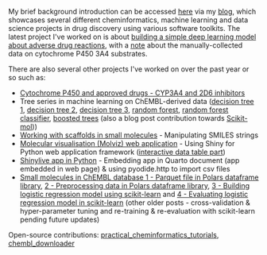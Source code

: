 My brief background introduction can be accessed [here](https://jhylin.github.io/Data_in_life_blog/about.html) via my [blog](https://jhylin.github.io/Data_in_life_blog/), which showcases several different cheminformatics, machine learning and data science projects in drug discovery using various software toolkits. The latest project I've worked on is about [building a simple deep learning model about adverse drug reactions](https://jhylin.github.io/Data_in_life_blog/posts/22_Simple_dnn_adrs/2_ADR_regressor.html), with a [note](https://jhylin.github.io/Data_in_life_blog/posts/22_Simple_dnn_adrs/1_ADR_data.html) about the manually-collected data on cytochrome P450 3A4 substrates.

There are also several other projects I've worked on over the past year or so such as:

* [Cytochrome P450 and approved drugs - CYP3A4 and 2D6 inhibitors](https://jhylin.github.io/Data_in_life_blog/posts/20_Cyp3a4_2d6_inh/1_CYP450_drugs.html)
* Tree series in machine learning on ChEMBL-derived data ([decision tree 1](https://jhylin.github.io/Data_in_life_blog/posts/16_ML2-1_Decision_tree/1_data_col_prep.html), [decision tree 2](https://jhylin.github.io/Data_in_life_blog/posts/16_ML2-1_Decision_tree/2_data_prep_tran.html), [decision tree 3](https://jhylin.github.io/Data_in_life_blog/posts/16_ML2-1_Decision_tree/3_model_build.html), [random forest](https://jhylin.github.io/Data_in_life_blog/posts/17_ML2-2_Random_forest/1_random_forest.html), [random forest classifier](https://jhylin.github.io/Data_in_life_blog/posts/17_ML2-2_Random_forest/2_random_forest_classifier.html), [boosted trees](https://jhylin.github.io/Data_in_life_blog/posts/19_ML2-3_Boosted_trees/1_adaboost_xgb.html) (also a blog post contribution towards [Scikit-mol](https://github.com/EBjerrum/scikit-mol)))
* [Working with scaffolds in small molecules](https://jhylin.github.io/Data_in_life_blog/posts/14_Scaffolds_in_small_molecules/chembl_anti-inf_data_prep_current.html) - Manipulating SMILES strings
* [Molecular visualisation (Molviz) web application](https://jhylin.github.io/Data_in_life_blog/posts/15_Molviz/Molviz.html) - Using Shiny for Python web application framework ([interactive data table part](https://jhylin.github.io/Data_in_life_blog/posts/15_Molviz/itables.html))
* [Shinylive app in Python](https://jhylin.github.io/Data_in_life_blog/posts/13_Shiny_app_python/ShinyAppPy_PC_Cov19_app_embed_pyodide_http.html) - Embedding app in Quarto document (app embedded in web page) & using pyodide.http to import csv files
* [Small molecules in ChEMBL database 1 - Parquet file in Polars dataframe library](https://jhylin.github.io/Data_in_life_blog/posts/21_ML1-1_Small_mols_in_chembl_update/ML1-1-1_chembl_cpds_parquet_new.html), [2 - Preprocessing data in Polars dataframe library](https://jhylin.github.io/Data_in_life_blog/posts/21_ML1-1_Small_mols_in_chembl_update/ML1-1-2_chembl_cpds_prep.html), [3 - Building logistic regression model using scikit-learn](https://jhylin.github.io/Data_in_life_blog/posts/21_ML1-1_Small_mols_in_chembl_update/ML1-1-3_chembl_cpds_ml_model.html) and [4 - Evaluating logistic regression model in scikit-learn](https://jhylin.github.io/Data_in_life_blog/posts/21_ML1-1_Small_mols_in_chembl_update/ML1-1-4_chembl_cpds_evaluate.html) (other older posts - cross-validation & hyper-parameter tuning and re-training & re-evaluation with scikit-learn pending future updates)

Open-source contributions:
[practical_cheminformatics_tutorials](https://github.com/PatWalters/practical_cheminformatics_tutorials/issues/12), [chembl_downloader](https://github.com/cthoyt/chembl-downloader/pull/13)
